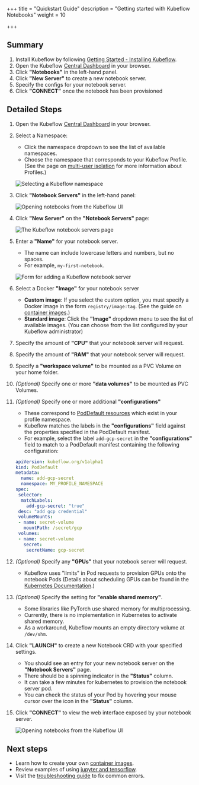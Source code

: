 +++
title = "Quickstart Guide"
description = "Getting started with Kubeflow Notebooks"
weight = 10
                    
+++

## Summary

1. Install Kubeflow by following [Getting Started - Installing Kubeflow](/docs/started/installing-kubeflow/).
2. Open the Kubeflow [Central Dashboard](/docs/components/central-dash/) in your browser.
3. Click __"Notebooks"__ in the left-hand panel.
4. Click __"New Server"__ to create a new notebook server.
5. Specify the configs for your notebook server.
6. Click  __"CONNECT"__ once the notebook has been provisioned

## Detailed Steps

1. Open the Kubeflow [Central Dashboard](/docs/components/central-dash/) in your browser.

2. Select a Namespace:
    - Click the namespace dropdown to see the list of available namespaces.
    - Choose the namespace that corresponds to your Kubeflow Profile.
      (See the page on [multi-user isolation](/docs/components/multi-tenancy/) for more information about Profiles.)

   <img src="/docs/images/notebooks-namespace.png"
   alt="Selecting a Kubeflow namespace"
   class="mt-3 mb-3 border border-info rounded">

3. Click __"Notebook Servers"__ in the left-hand panel:

   <img src="/docs/images/jupyterlink.png"
   alt="Opening notebooks from the Kubeflow UI"
   class="mt-3 mb-3 border border-info rounded">

4. Click __"New Server"__ on the __"Notebook Servers"__ page:

   <img src="/docs/images/add-notebook-server.png"
   alt="The Kubeflow notebook servers page"
   class="mt-3 mb-3 border border-info rounded">

5. Enter a __"Name"__ for your notebook server.
    - The name can include lowercase letters and numbers, but no spaces.
    - For example, `my-first-notebook`.

   <img src="/docs/images/new-notebook-server.png"
   alt="Form for adding a Kubeflow notebook server"
   class="mt-3 mb-3 border border-info rounded">

6. Select a Docker __"Image"__ for your notebook server
    - __Custom image__: If you select the custom option, you must specify a Docker image in  the form `registry/image:tag`.
      (See the guide on [container images](/docs/components/notebooks/container-images/).)
    - __Standard image__: Click the __"Image"__ dropdown menu to see the list of available images.
      (You can choose from the list configured by your Kubeflow administrator)

7. Specify the amount of __"CPU"__ that your notebook server will request.

8. Specify the amount of __"RAM"__ that your notebook server will request.

9. Specify a __"workspace volume"__ to be mounted as a PVC Volume on your home folder.

10. *(Optional)* Specify one or more __"data volumes"__ to be mounted as PVC Volumes.

11. *(Optional)* Specify one or more additional __"configurations"__
    - These correspond to [PodDefault resources](https://github.com/kubeflow/kubeflow/blob/master/components/admission-webhook/README.md) which exist in your profile namespace.
    - Kubeflow matches the labels in the __"configurations"__ field against the properties specified in the PodDefault manifest.
    - For example, select the label `add-gcp-secret` in the __"configurations"__ field to match to a PodDefault manifest containing the following configuration:
    ```yaml
    apiVersion: kubeflow.org/v1alpha1
    kind: PodDefault
    metadata:
      name: add-gcp-secret
      namespace: MY_PROFILE_NAMESPACE
    spec:
     selector:
      matchLabels:
        add-gcp-secret: "true"
     desc: "add gcp credential"
     volumeMounts:
     - name: secret-volume
       mountPath: /secret/gcp
     volumes:
     - name: secret-volume
       secret:
        secretName: gcp-secret
    ```

12. *(Optional)* Specify any __"GPUs"__ that your notebook server will request.
    - Kubeflow uses "limits" in Pod requests to provision GPUs onto the notebook Pods
      (Details about scheduling GPUs can be found in the [Kubernetes Documentation](https://kubernetes.io/docs/tasks/manage-gpus/scheduling-gpus/).)

13. *(Optional)* Specify the setting for __"enable shared memory"__.
    - Some libraries like PyTorch use shared memory for multiprocessing.
    - Currently, there is no implementation in Kubernetes to activate shared memory.
    - As a workaround, Kubeflow mounts an empty directory volume at `/dev/shm`.

14. Click __"LAUNCH"__ to create a new Notebook CRD with your specified settings.
    - You should see an entry for your new notebook server on the __"Notebook Servers"__ page.
    - There should be a spinning indicator in the __"Status"__ column.
    - It can take a few minutes for kubernetes to provision the notebook server pod.
    - You can check the status of your Pod by hovering your mouse cursor over the icon in the __"Status"__ column.

15. Click __"CONNECT"__ to view the web interface exposed by your notebook server.

    <img src="/docs/images/notebook-servers.png"
    alt="Opening notebooks from the Kubeflow UI"
    class="mt-3 mb-3 border border-info rounded">

## Next steps

- Learn how to create your own [container images](/docs/components/notebooks/container-images/).
- Review examples of using [jupyter and tensorflow](/docs/components/notebooks/jupyter-tensorflow-examples/).
- Visit the [troubleshooting guide](/docs/components/notebooks/troubleshooting) to fix common errors.
